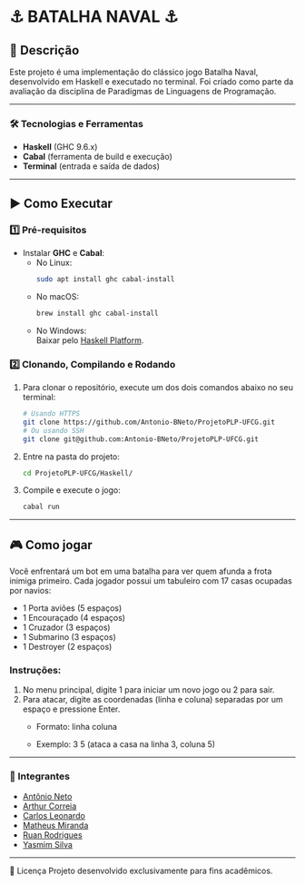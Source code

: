 # ⚓️ BATALHA NAVAL ⚓️

## 📖 Descrição
Este projeto é uma implementação do clássico jogo Batalha Naval, desenvolvido em Haskell e executado no terminal. Foi criado como parte da avaliação da disciplina de Paradigmas de Linguagens de Programação.

---

### 🛠 Tecnologias e Ferramentas
- **Haskell** (GHC 9.6.x)
- **Cabal** (ferramenta de build e execução)
- **Terminal** (entrada e saída de dados)

---

## ▶️ Como Executar

### 1️⃣ Pré-requisitos
- Instalar **GHC** e **Cabal**:
  - No Linux:
    ```bash
    sudo apt install ghc cabal-install
    ```
  - No macOS:
    ```bash
    brew install ghc cabal-install
    ```
  - No Windows:  
    Baixar pelo [Haskell Platform](https://www.haskell.org/platform/).

### 2️⃣ Clonando, Compilando e Rodando

1.  Para clonar o repositório, execute um dos dois comandos abaixo no seu terminal:

    ```bash
    # Usando HTTPS
    git clone https://github.com/Antonio-BNeto/ProjetoPLP-UFCG.git
    # Ou usando SSH
    git clone git@github.com:Antonio-BNeto/ProjetoPLP-UFCG.git
    ```

2. Entre na pasta do projeto:

    ```bash
    cd ProjetoPLP-UFCG/Haskell/
    ```

3. Compile e execute o jogo:

    ```bash
    cabal run
    ```

---

## 🎮 Como jogar
Você enfrentará um bot em uma batalha para ver quem afunda a frota inimiga primeiro. Cada jogador possui um tabuleiro com 17 casas ocupadas por navios:

- 1 Porta aviões (5 espaços)
- 1 Encouraçado (4 espaços)
- 1 Cruzador (3 espaços)
- 1 Submarino (3 espaços)
- 1 Destroyer (2 espaços)

### Instruções:

1. No menu principal, digite 1 para iniciar um novo jogo ou 2 para sair.
2. Para atacar, digite as coordenadas (linha e coluna) separadas por um espaço e pressione Enter.
    - Formato: linha coluna

    - Exemplo: 3 5 (ataca a casa na linha 3, coluna 5)

---

### 👥 Integrantes

- [Antônio Neto](https://github.com/Antonio-BNeto)
- [Arthur Correia](https://github.com/ArthurCorreiaa)
- [Carlos Leonardo](https://github.com/Carlosalvesss)
- [Matheus Miranda](https://github.com/matheusmendonca0706)
- [Ruan Rodrigues](https://github.com/Ruanrodrigues20)
- [Yasmim Silva](https://github.com/yasmim-silva)

---
📜 Licença
Projeto desenvolvido exclusivamente para fins acadêmicos.
